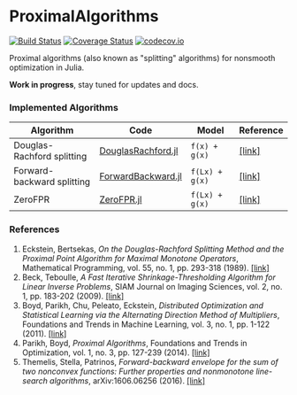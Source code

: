 # ProximalAlgorithms

[![Build Status](https://travis-ci.org/kul-forbes/ProximalAlgorithms.jl.svg?branch=master)](https://travis-ci.org/kul-forbes/ProximalAlgorithms.jl)
[![Coverage Status](https://coveralls.io/repos/kul-forbes/ProximalAlgorithms.jl/badge.svg?branch=master&service=github)](https://coveralls.io/github/kul-forbes/ProximalAlgorithms.jl?branch=master)
[![codecov.io](http://codecov.io/github/kul-forbes/ProximalAlgorithms.jl/coverage.svg?branch=master)](http://codecov.io/github/kul-forbes/ProximalAlgorithms.jl?branch=master)

Proximal algorithms (also known as "splitting" algorithms) for nonsmooth optimization in Julia.

**Work in progress**, stay tuned for updates and docs.

### Implemented Algorithms

Algorithm                  | Code                                                    | Model          | Reference
---------------------------|---------------------------------------------------------|----------------|----------------------
Douglas-Rachford splitting | [DouglasRachford.jl](src/algorithms/DouglasRachford.jl) | `f(x) + g(x)`  | [[link]][eckstein_bertsekas_1989]
Forward-backward splitting | [ForwardBackward.jl](src/algorithms/ForwardBackward.jl) | `f(Lx) + g(x)` | [[link]][beck_teboulle_2009]
ZeroFPR                    | [ZeroFPR.jl](src/algorithms/ZeroFPR.jl)                 | `f(Lx) + g(x)` | [[link]][themelis_2016]

### References

1. Eckstein, Bertsekas, *On the Douglas-Rachford Splitting Method and the Proximal Point Algorithm for Maximal Monotone Operators*, Mathematical Programming, vol. 55, no. 1, pp. 293-318 (1989). [[link]][eckstein_bertsekas_1989]
1. Beck, Teboulle, *A Fast Iterative Shrinkage-Thresholding Algorithm for Linear Inverse Problems*, SIAM Journal on Imaging Sciences, vol. 2, no. 1, pp. 183-202 (2009). [[link]][beck_teboulle_2009]
1. Boyd, Parikh, Chu, Peleato, Eckstein, *Distributed Optimization and Statistical Learning via the Alternating Direction Method of Multipliers*, Foundations and Trends in Machine Learning, vol. 3, no. 1, pp. 1-122 (2011). [[link]][boyd_2011]
1. Parikh, Boyd, *Proximal Algorithms*, Foundations and Trends in Optimization, vol. 1, no. 3, pp. 127-239 (2014). [[link]][parikh_2014]
1. Themelis, Stella, Patrinos, *Forward-backward envelope for the sum of two nonconvex functions: Further properties and nonmonotone line-search algorithms*, arXiv:1606.06256 (2016). [[link]][themelis_2016]

[eckstein_bertsekas_1989]: https://link.springer.com/article/10.1007/BF01581204
[beck_teboulle_2009]: http://epubs.siam.org/doi/abs/10.1137/080716542
[boyd_2011]: http://www.nowpublishers.com/article/Details/MAL-016
[parikh_2014]: http://www.nowpublishers.com/article/Details/OPT-003
[themelis_2016]: https://arxiv.org/abs/1606.06256
